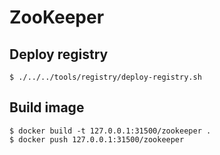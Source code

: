 # ZooKeeper

## Deploy registry

```console
$ ./../../tools/registry/deploy-registry.sh
```

## Build image

```console
$ docker build -t 127.0.0.1:31500/zookeeper .
$ docker push 127.0.0.1:31500/zookeeper
```

